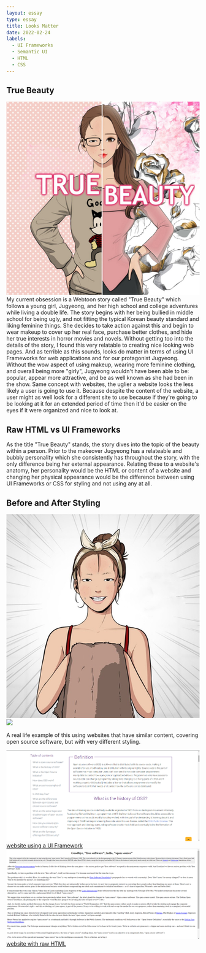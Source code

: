 ```yaml
---
layout: essay
type: essay
title: Looks Matter
date: 2022-02-24
labels:
  - UI Frameworks
  - Semantic UI
  - HTML
  - CSS
---
```


## True Beauty
<img class="ui medium right floated image" src="../images/true_beauty.jpg">
My current obsession is a Webtoon story called "True Beauty" which follows a young girl, Jugyeong, and her high school and college adventures while living a double life. The story begins with her being bullied in middle school for being ugly, and not fitting the typical Korean beauty standard and liking feminine things. She decides to take action against this and begin to wear makeup to cover up her real face, purchase better clothes, and hide her true interests in horror movies and novels. Without getting too into the details of the story, I found this very relatable to creating nice looking web pages. And as terrible as this sounds, looks do matter in terms of using UI Frameworks for web applications and for our protagonist Jugyeong. Without the wow aspect of using makeup, wearing more feminine clothing, and overall being more "girly", Jugyeong wouldn't have been able to be: popular, appear more attractive, and be as well known as she had been in the show. Same concept with websites, the uglier a website looks the less likely a user is going to use it. Because despite the content of the website, a user might as well look for a different site to use because if they're going to be looking at it for an extended period of time then it'd be easier on the eyes if it were organized and nice to look at. 

## Raw HTML vs UI Frameworks
As the title "True Beauty" stands, the story dives into the topic of the beauty within a person. Prior to the makeover Jugyeong has a relateable and bubbly personality which she consistently has throughout the story, with the only difference being her external appearance. Relating these to a website's anatomy, her personality would be the HTML or content of a website and changing her physical appearance would be the difference between using UI Frameworks or CSS for styling and not using any at all.

## Before and After Styling
<img class="ui tiny left floated image" src="../images/ugly_jugyeong.jpg">
<img class="ui tiny right floated image" src="../image/pretty_jugyeong.jpg">

A real life example of this using websites that have similar content, covering open source software, but with very different styling.
<div class="ui two column grid">
  <div class="column">
    <div class="ui segment">
        <img src="../images/website with ui.png" alt="website with ui">
        <a href="https://www.synopsys.com/glossary/what-is-open-source-software.html">website using a UI Framework</a>
    </div>
  </div>

  <div class="column">
    <div class="ui segment">
      <img src="../images/rawhtml.png" alt="raw html">
      <a href="http://catb.org/~esr/open-source.html">website with raw HTML</a>
    </div>
  </div>
</div>
